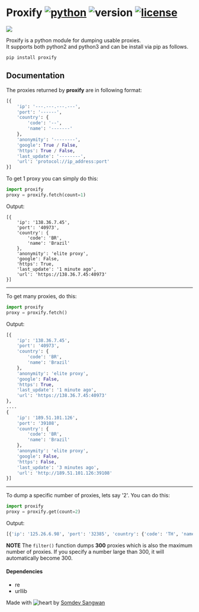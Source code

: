 # Proxify [![python](https://img.shields.io/badge/Python-universal-white.svg?style=style=flat-square)](https://www.python.org/downloads/) ![version](<https://img.shields.io/badge/Version-v1_(stable)-blue.svg?style=style=flat-square>) [![license](https://img.shields.io/badge/License-GPL_3-orange.svg?style=style=flat-square)](https://github.com/UltimateHacke/XSStrike/blob/master/license.txt)

<img src='https://i.imgur.com/AidfpCt.png' />

Proxify is a python module for dumping usable proxies.</br>
It supports both python2 and python3 and can be install via pip as follows.

```
pip install proxify
```

## Documentation

The proxies returned by <b>proxify</b> are in following format:

```py
[{
	'ip': '---.---.---.---',
	'port': '------',
	'country': {
		'code': '--',
		'name': '-------'
	},
	'anonymity': '--------',
	'google': True / False,
	'https': True / False,
	'last_update': '--------',
	'url': 'protocol://ip_address:port'
}]
```

To get 1 proxy you can simply do this:

```python
import proxify
proxy = proxify.fetch(count=1)
```

Output:

```
[{
	'ip': '138.36.7.45',
	'port': '40973',
	'country': {
		'code': 'BR',
		'name': 'Brazil'
	},
	'anonymity': 'elite proxy',
	'google': False,
	'https': True,
	'last_update': '1 minute ago',
	'url': 'https://138.36.7.45:40973'
}]
```

<hr />

To get many proxies, do this:

```python
import proxify
proxy = proxify.fetch()
```

Output:

```python
[{
	'ip': '138.36.7.45',
	'port': '40973',
	'country': {
		'code': 'BR',
		'name': 'Brazil'
	},
	'anonymity': 'elite proxy',
	'google': False,
	'https': True,
	'last_update': '1 minute ago',
	'url': 'https://138.36.7.45:40973'
},
....
{
	'ip': '189.51.101.126',
	'port': '39108',
	'country': {
		'code': 'BR',
		'name': 'Brazil'
	},
	'anonymity': 'elite proxy',
	'google': False,
	'https': False,
	'last_update': '3 minutes ago',
	'url': 'http://189.51.101.126:39108'
}]
```

<hr />

To dump a specific number of proxies, lets say '2'. You can do this:

```python
import proxify
proxy = proxify.get(count=2)
```

Output:

```py
[{'ip': '125.26.6.98', 'port': '32385', 'country': {'code': 'TH', 'name': 'Thailand'}, 'anonymity': 'elite proxy', 'google': False, 'https': True, 'last_update': '2 minutes ago', 'url': 'https://125.26.6.98:32385'}, {'ip': '117.58.245.114', 'port': '53985', 'country': {'code': 'BD', 'name': 'Bangladesh'}, 'anonymity': 'elite proxy', 'google': False, 'https': True, 'last_update': '2 minutes ago', 'url': 'https://117.58.245.114:53985'}, {'ip': '103.36.126.14', 'port': '43999', 'country': {'code': 'IN', 'name': 'India'}, 'anonymity': 'elite proxy', 'google': False, 'https': True, 'last_update': '2 minutes ago', 'url': 'https://103.36.126.14:43999'}, {'ip': '181.129.140.226', 'port': '38681', 'country': {'code': 'CO', 'name': 'Colombia'}, 'anonymity': 'elite proxy', 'google': False, 'https': True, 'last_update': '2 minutes ago', 'url': 'https://181.129.140.226:38681'}, {'ip': '114.5.195.226', 'port': '8080', 'country': {'code': 'ID', 'name': 'Indonesia'}, 'anonymity': 'anonymous', 'google': False, 'https': True, 'last_update': '2 minutes ago', 'url': 'https://114.5.195.226:8080'}]

```

**NOTE** The `filter()` function dumps **300** proxies which is also the maximum number of proxies. If you specify a number large than 300, it will automatically become 300.<br>

#### Dependencies

- re
- urllib

Made with ![heart](https://cloud.githubusercontent.com/assets/4301109/16754758/82e3a63c-4813-11e6-9430-6015d98aeaab.png) by <a href=https://twitter.com/s0md3v>Somdev Sangwan</a>
